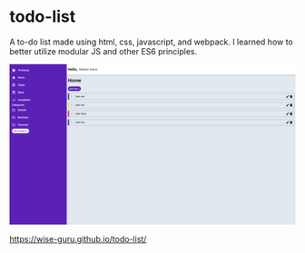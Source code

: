 # todo-list

A to-do list made using html, css, javascript, and webpack. I learned how to better utilize modular JS and other ES6 principles.

![To-do list Screenshot](./src/img/todolist.png?raw=true)


https://wise-guru.github.io/todo-list/